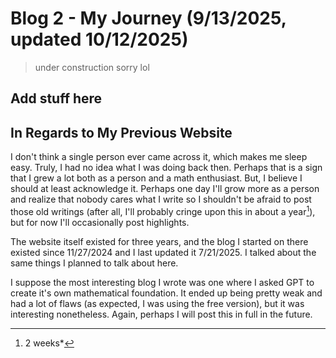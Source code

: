 # Blog 2 - My Journey (9/13/2025, updated 10/12/2025)

> under construction sorry lol

## Add stuff here

## In Regards to My Previous Website

I don't think a single person ever came across it, which makes me sleep easy. Truly, I had no idea what I was doing back then. Perhaps that is a sign that I grew a lot both as a person and a math enthusiast. But, I believe I should at least acknowledge it. Perhaps one day I'll grow more as a person and realize that nobody cares what I write so I shouldn't be afraid to post those old writings (after all, I'll probably cringe upon this in about a year[^1]), but for now I'll occasionally post highlights.

The website itself existed for three years, and the blog I started on there existed since 11/27/2024 and I last updated it 7/21/2025. I talked about the same things I planned to talk about here. 

I suppose the most interesting blog I wrote was one where I asked GPT to create it's own mathematical foundation. It ended up being pretty weak and had a lot of flaws (as expected, I was using the free version), but it was interesting nonetheless. Again, perhaps I will post this in full in the future.

[^1]: 2 weeks*